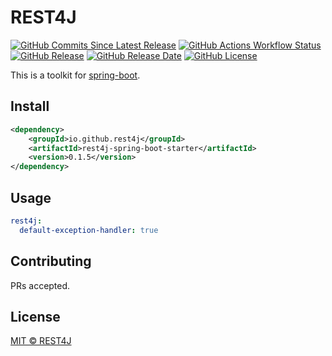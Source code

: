 # REST4J

[![GitHub Commits Since Latest Release](https://img.shields.io/github/commits-since/rest4j/rest4j/latest)](https://github.com/rest4j/rest4j/commits/main/)
[![GitHub Actions Workflow Status](https://img.shields.io/github/actions/workflow/status/rest4j/rest4j/maven-publish.yml)](https://github.com/rest4j/rest4j/actions/workflows/maven-publish.yml)
[![GitHub Release](https://img.shields.io/github/v/release/rest4j/rest4j)](https://github.com/rest4j/rest4j/releases)
[![GitHub Release Date](https://img.shields.io/github/release-date/rest4j/rest4j)](https://github.com/rest4j/rest4j/releases)
[![GitHub License](https://img.shields.io/github/license/rest4j/rest4j)](LICENSE)

This is a toolkit for [spring-boot](https://spring.io/projects/spring-boot).

## Install

```xml
<dependency>
    <groupId>io.github.rest4j</groupId>
    <artifactId>rest4j-spring-boot-starter</artifactId>
    <version>0.1.5</version>
</dependency>
```

## Usage

```yaml
rest4j:
  default-exception-handler: true
```

## Contributing

PRs accepted.

## License

[MIT © REST4J](LICENSE)